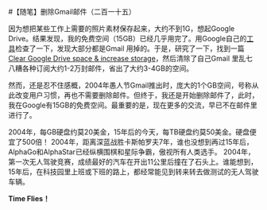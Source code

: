 #【随笔】删除Gmail邮件（二百一十五）

因为想把某些工作上需要的照片素材保存起来，大约不到1G，想起Google Drive。结果发现，我的免费空间（15GB）已经几乎用完了。用Google自己的[工具](https://one.google.com/u/0/storage?hl=en)检查了一下，发现大部分都是Gmail 用掉的。于是，研究了一下，找到一篇[Clear Google Drive space & increase storage](https://support.google.com/drive/answer/6374270?hl=en)，然后清除了自己Gmail 里乱七八糟各种订阅大约1-2万封邮件，省出了大约3-4GB的空间。

然而，还是忍不住感概，2004年愚人节Gmail推出时，庞大的1个GB空间，号称从此改变用户习惯，再也不需要删除邮件。但终于，我还是开始删除邮件了，此时，我在Google有15GB的免费空间。最重要的是，现在更多的交流，早已不在邮件里进行了。

2004年，每GB硬盘约莫20美金，15年后的今天，每TB硬盘约莫50美金。硬盘便宜了500倍！
2004年，距离深蓝战胜卡斯帕罗夫7年，谁也没想到再过15年后，AlphaGo和AlphaStar已经纵横围棋和星际争霸，傲视所有人类选手。
2004年，第一次无人驾驶竞赛，成绩最好的汽车在开出11公里后撞在了石头上。谁能想到，15年后，在科技园里上班或下班的路上，都经常能见到转来转去做测试的无人驾驶车辆。

**Time Flies！**
